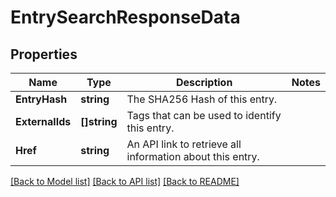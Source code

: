 # EntrySearchResponseData

## Properties
Name | Type | Description | Notes
------------ | ------------- | ------------- | -------------
**EntryHash** | **string** | The SHA256 Hash of this entry. | 
**ExternalIds** | **[]string** | Tags that can be used to identify this entry. | 
**Href** | **string** | An API link to retrieve all information about this entry. | 

[[Back to Model list]](../README.md#documentation-for-models) [[Back to API list]](../README.md#documentation-for-api-endpoints) [[Back to README]](../README.md)


